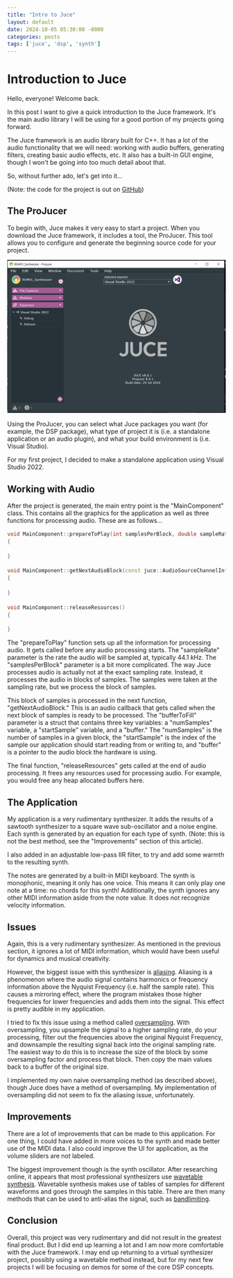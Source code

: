 ```yaml
---
title: "Intro to Juce"
layout: default
date: 2024-10-05 05:30:00 -0000
categories: posts
tags: ['juce', 'dsp', 'synth']
---
```


# Introduction to Juce

Hello, everyone! Welcome back.

In this post I want to give a quick introduction to the Juce framework. It's the main audio library I will be using
for a good portion of my projects going forward. 

The Juce framework is an audio library built for C++. It has a lot of the audio functionality that we will need: 
working with audio buffers, generating filters, creating basic audio effects, etc. It also has a built-in GUI engine,
though I won't be going into too much detail about that. 

So, without further ado, let's get into it...

(Note: the code for the project is out on [GitHub](https://github.com/bgmichelsen/BGM01_Synth))

## The ProJucer

To begin with, Juce makes it very easy to start a project. When you download the Juce framework, it includes a tool, 
the ProJucer. This tool allows you to configure and generate the beginning source code for your project.

![ProJucer image](/img/projucer.PNG?raw=true)

Using the ProJucer, you can select what Juce packages you want (for example, the DSP package), what type of project
it is (i.e. a standalone application or an audio plugin), and what your build environment is (i.e. Visual Studio).

For my first project, I decided to make a standalone application using Visual Studio 2022.

## Working with Audio

After the project is generated, the main entry point is the "MainComponent" class. This contains all the graphics for
the application as well as three functions for processing audio. These are as follows...

```cpp
void MainComponent::prepareToPlay(int samplesPerBlock, double sampleRate)
{

}

void MainComponent::getNextAudioBlock(const juce::AudioSourceChannelInfo& bufferToFill)
{

}

void MainComponent::releaseResources()
{

}
```

The "prepareToPlay" function sets up all the information for processing audio. It gets called before any audio processing 
starts. The "sampleRate" parameter is the rate the audio will be sampled at, typically 44.1 kHz. The "samplesPerBlock" 
parameter is a bit more complicated. The way Juce processes audio is actually not at the exact sampling rate. Instead, 
it processes the audio in blocks of samples. The samples were taken at the sampling rate, but we process the block of 
samples. 

This block of samples is processed in the next function, "getNextAudioBlock." This is an audio callback that gets called 
when the next block of samples is ready to be processed. The "bufferToFill" parameter is a struct that contains three key 
variables: a "numSamples" variable, a "startSample" variable, and a "buffer." The "numSamples" is the number of samples 
in a given block, the "startSample" is the index of the sample our application should start reading from or writing to, 
and "buffer" is a pointer to the audio block the hardware is using. 

The final function, "releaseResources" gets called at the end of audio processing. It frees any resources used for 
processing audio. For example, you would free any heap allocated buffers here. 

## The Application

My application is a very rudimentary synthesizer. It adds the results of a sawtooth synthesizer to a square wave 
sub-oscillator and a noise engine. Each synth is generated by an equation for each type of synth. (Note: this is 
not the best method, see the "Improvements" section of this article). 

I also added in an adjustable low-pass IIR filter, to try and add some warmth to the resulting synth. 

The notes are generated by a built-in MIDI keyboard. The synth is monophonic, meaning it only has one voice. This 
means it can only play one note at a time: no chords for this synth! Additionally, the synth ignores any other MIDI 
information aside from the note value. It does not recognize velocity information. 

## Issues

Again, this is a very rudimentary synthesizer. As mentioned in the previous section, it ignores a lot of MIDI 
information, which would have been useful for dynamics and musical creativity. 

However, the biggest issue with this synthesizer is [aliasing](https://en.wikipedia.org/wiki/Aliasing). 
Aliasing is a phenomenon where the audio signal contains harmonics or frequency information above the 
Nyquist Frequency (i.e. half the sample rate). This causes a mirroring effect, where the program mistakes 
those higher frequencies for lower frequencies and adds them into the signal. This effect is pretty audible 
in my application. 

I tried to fix this issue using a method called [oversampling](https://en.wikipedia.org/wiki/Oversampling). 
With oversampling, you upsample the signal to a higher sampling rate, do your processing, filter out the 
frequencies above the original Nyquist Frequency, and downsample the resulting signal back into the original 
sampling rate. The easiest way to do this is to increase the size of the block by some oversampling factor 
and process that block. Then copy the main values back to a buffer of the original size.

I implemented my own naive oversampling method (as described above), though Juce does have a method of oversampling. 
My implementation of oversampling did not seem to fix the aliasing issue, unfortunately. 

## Improvements

There are a lot of improvements that can be made to this application. For one thing, I could have added in more voices 
to the synth and made better use of the MIDI data. I also could improve the UI for application, as the volume sliders 
are not labeled. 

The biggest improvement though is the synth oscillator. After researching online, it appears that most professional 
synthesizers use [wavetable synthesis](https://blog.native-instruments.com/what-is-wavetable-synthesis/). Wavetable 
synthesis makes use of tables of samples for different waveforms and goes through the samples in this table. There are 
then many methods that can be used to anti-alias the signal, such as [bandlimiting](https://ccrma.stanford.edu/~jos/resample/What_Bandlimited_Interpolation.html).

## Conclusion

Overall, this project was very rudimentary and did not result in the greatest final product. But I did end up learning a lot 
and I am now more comfortable with the Juce framework. I may end up returning to a virtual synthesizer project, possibly using 
a wavetable method instead, but for my next few projects I will be focusing on demos for some of the core DSP concepts.
